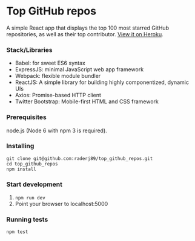 # Top GitHub repos

A simple React app that displays the top 100 most starred GitHub repositories, as well as their top contributor. [View it on Heroku](https://top-github-repos.herokuapp.com).

### Stack/Libraries
- Babel: for sweet ES6 syntax
- ExpressJS: minimal JavaScript web app framework
- Webpack: flexible module bundler
- ReactJS: A simple library for building highly componentized, dynamic UIs
- Axios: Promise-based HTTP client
- Twitter Bootstrap: Mobile-first HTML and CSS framework

### Prerequisites
node.js (Node 6 with npm 3 is required).

### Installing
```
git clone git@github.com:raderj89/top_github_repos.git
cd top_github_repos
npm install
```

### Start development
1. `npm run dev`
2. Point your browser to localhost:5000

### Running tests
`npm test`
